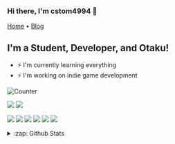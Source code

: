 ### Hi there, I'm cstom4994 👋

[Home](https://github.com/cstom4994) •
[Blog](https://cstom4994.github.io)

## I'm a Student, Developer, and Otaku!

- :zap: I'm currently learning everything
- :zap: I'm working on indie game development


![Counter](https://count.getloli.com/get/@cstom4994?theme=rule34)

![](https://img.shields.io/badge/Windows-10-2376bc?style=flat-square&logo=windows&logoColor=ffffff)
![](https://img.shields.io/badge/IDE-Visual%20Studio%20Code-blue?style=flat-square&logo=visual-studio-code&logoColor=ffffff)


![](https://img.shields.io/badge/-Git-f05032?style=flat-square&logo=git&logoColor=white)
![](https://img.shields.io/badge/-JavaScript-f7e018?style=flat-square&logo=javascript&logoColor=white)
![](https://img.shields.io/badge/-Unity-696969?style=flat-square&logo=unity&logoColor=white)
![](https://img.shields.io/badge/-C++-1E90FF?style=flat-square&logo=c%2B%2B&logoColor=white)
![](https://img.shields.io/badge/-Python-3776AB?style=flat-square&logo=python&logoColor=white)
![](https://img.shields.io/badge/-Lua-2C2D72?style=flat-square&logo=lua&logoColor=white)



<details>
  <summary>:zap: Github Stats</summary>

  <img align="left" alt="cstom4994's Github Stats" src="https://github-readme-stats.codestackr.vercel.app/api?username=cstom4994&show_icons=true&hide_border=true" />

</details>